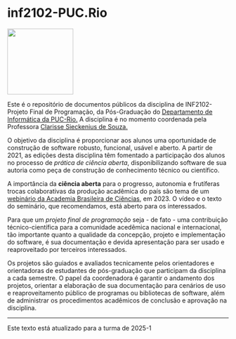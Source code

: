 # inf2102-PUC.Rio

<img src="https://www.inf.puc-rio.br/wordpress/wp-content/themes/puc-di/assets/img/theme/logo.png" width="150px"></img>

Este é o repositório de documentos públicos da disciplina de INF2102-Projeto Final de Programação, da Pós-Graduação do <a href="https://www.inf.puc-rio.br/" target="_New">Departamento de Informática da PUC-Rio.</a> A disciplina é no momento coordenada pela Professora <a href="https://www-di.inf.puc-rio.br/~clarisse/" target="_New">Clarisse Sieckenius de Souza.</a>

O objetivo da disciplina é proporcionar aos alunos uma oportunidade de construção de software robusto, funcional, usável e aberto. A partir de 2021, as edições desta disciplina têm fomentado a participação dos alunos no processo de <i>prática de ciência aberta</i>, disponibilizando software de sua autoria como peça de construção de conhecimento técnico ou científico.

A importância da <b>ciência aberta</b> para o progresso, autonomia e frutíferas trocas colaborativas da produção acadêmica do país são tema de um <a href="https://www.abc.org.br/2023/11/24/webinario-e-lancamento-de-documento-sobre-ciencia-aberta/" target="_New">webinário da Academia Brasileira de Ciências</a>, em 2023. O vídeo e o texto do seminário, que recomendamos, está aberto para os interessados.

Para que um <i>projeto final de programação</i> seja - de fato - uma contribuição técnico-científica para a comunidade acedêmica nacional e internacional, tão importante quanto a qualidade da concepção, projeto e implementação do software, é sua documentação e devida apresentação para ser usado e reaproveitado por terceiros interessados.

Os projetos são guiados e avaliados tecnicamente pelos orientadores e orientadoras de estudantes de pós-graduação que participam da disciplina a cada semestre. O papel da coordenadora é garantir o andamento dos projetos, orientar a elaboração de sua documentação para cenários de uso e reaproveitamento público de programas ou bibliotecas de software, além de administrar os procedimentos acadêmicos de conclusão e aprovação na disciplina.

<hr>
Este texto está atualizado para a turma de 2025-1



